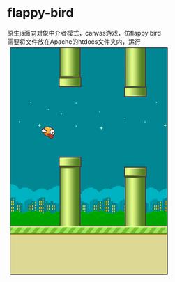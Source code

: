 # flappy-bird
原生js面向对象中介者模式，canvas游戏，仿flappy bird
<br/>需要将文件放在Apache的htdocs文件夹内，运行<br/>
![image](https://github.com/jys125773/flappy-bird/blob/master/screenshots/1.png)
